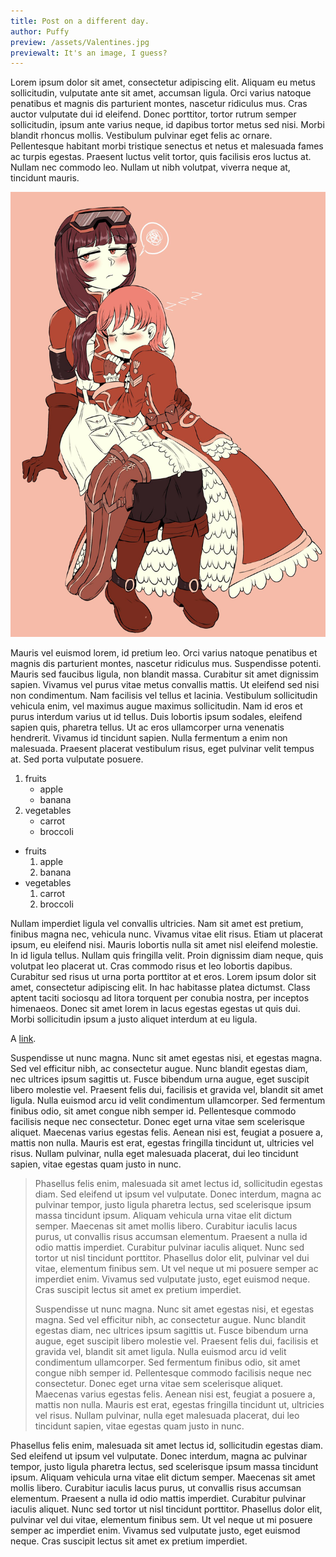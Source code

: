 ```yaml
---
title: Post on a different day.
author: Puffy
preview: /assets/Valentines.jpg
previewalt: It's an image, I guess?
---
```

Lorem ipsum dolor sit amet, consectetur adipiscing elit. Aliquam eu metus sollicitudin, vulputate ante sit amet, accumsan ligula. Orci varius natoque penatibus et magnis dis parturient montes, nascetur ridiculus mus. Cras auctor vulputate dui id eleifend. Donec porttitor, tortor rutrum semper sollicitudin, ipsum ante varius neque, id dapibus tortor metus sed nisi. Morbi blandit rhoncus mollis. Vestibulum pulvinar eget felis ac ornare. Pellentesque habitant morbi tristique senectus et netus et malesuada fames ac turpis egestas. Praesent luctus velit tortor, quis facilisis eros luctus at. Nullam nec commodo leo. Nullam ut nibh volutpat, viverra neque at, tincidunt mauris.

![Image](/assets/Valentines.jpg "Valentines Day")

Mauris vel euismod lorem, id pretium leo. Orci varius natoque penatibus et magnis dis parturient montes, nascetur ridiculus mus. Suspendisse potenti. Mauris sed faucibus ligula, non blandit massa. Curabitur sit amet dignissim sapien. Vivamus vel purus vitae metus convallis mattis. Ut eleifend sed nisi non condimentum. Nam facilisis vel tellus et lacinia. Vestibulum sollicitudin vehicula enim, vel maximus augue maximus sollicitudin. Nam id eros et purus interdum varius ut id tellus. Duis lobortis ipsum sodales, eleifend sapien quis, pharetra tellus. Ut ac eros ullamcorper urna venenatis hendrerit. Vivamus id tincidunt sapien. Nulla fermentum a enim non malesuada. Praesent placerat vestibulum risus, eget pulvinar velit tempus at. Sed porta vulputate posuere.

1. fruits
   * apple
   * banana
2. vegetables
   - carrot
   - broccoli

* fruits
   1. apple
   2. banana
* vegetables
   1. carrot
   2. broccoli

Nullam imperdiet ligula vel convallis ultricies. Nam sit amet est pretium, finibus magna nec, vehicula nunc. Vivamus vitae elit risus. Etiam ut placerat ipsum, eu eleifend nisi. Mauris lobortis nulla sit amet nisl eleifend molestie. In id ligula tellus. Nullam quis fringilla velit. Proin dignissim diam neque, quis volutpat leo placerat ut. Cras commodo risus et leo lobortis dapibus. Curabitur sed risus ut urna porta porttitor at et eros. Lorem ipsum dolor sit amet, consectetur adipiscing elit. In hac habitasse platea dictumst. Class aptent taciti sociosqu ad litora torquent per conubia nostra, per inceptos himenaeos. Donec sit amet lorem in lacus egestas egestas ut quis dui. Morbi sollicitudin ipsum a justo aliquet interdum at eu ligula.

A [link](http://example.com).

Suspendisse ut nunc magna. Nunc sit amet egestas nisi, et egestas magna. Sed vel efficitur nibh, ac consectetur augue. Nunc blandit egestas diam, nec ultrices ipsum sagittis ut. Fusce bibendum urna augue, eget suscipit libero molestie vel. Praesent felis dui, facilisis et gravida vel, blandit sit amet ligula. Nulla euismod arcu id velit condimentum ullamcorper. Sed fermentum finibus odio, sit amet congue nibh semper id. Pellentesque commodo facilisis neque nec consectetur. Donec eget urna vitae sem scelerisque aliquet. Maecenas varius egestas felis. Aenean nisi est, feugiat a posuere a, mattis non nulla. Mauris est erat, egestas fringilla tincidunt ut, ultricies vel risus. Nullam pulvinar, nulla eget malesuada placerat, dui leo tincidunt sapien, vitae egestas quam justo in nunc.

> Phasellus felis enim, malesuada sit amet lectus id, sollicitudin egestas diam. Sed eleifend ut ipsum vel vulputate. Donec interdum, magna ac pulvinar tempor, justo ligula pharetra lectus, sed scelerisque ipsum massa tincidunt ipsum. Aliquam vehicula urna vitae elit dictum semper. Maecenas sit amet mollis libero. Curabitur iaculis lacus purus, ut convallis risus accumsan elementum. Praesent a nulla id odio mattis imperdiet. Curabitur pulvinar iaculis aliquet. Nunc sed tortor ut nisl tincidunt porttitor. Phasellus dolor elit, pulvinar vel dui vitae, elementum finibus sem. Ut vel neque ut mi posuere semper ac imperdiet enim. Vivamus sed vulputate justo, eget euismod neque. Cras suscipit lectus sit amet ex pretium imperdiet.
>
> Suspendisse ut nunc magna. Nunc sit amet egestas nisi, et egestas magna. Sed vel efficitur nibh, ac consectetur augue. Nunc blandit egestas diam, nec ultrices ipsum sagittis ut. Fusce bibendum urna augue, eget suscipit libero molestie vel. Praesent felis dui, facilisis et gravida vel, blandit sit amet ligula. Nulla euismod arcu id velit condimentum ullamcorper. Sed fermentum finibus odio, sit amet congue nibh semper id. Pellentesque commodo facilisis neque nec consectetur. Donec eget urna vitae sem scelerisque aliquet. Maecenas varius egestas felis. Aenean nisi est, feugiat a posuere a, mattis non nulla. Mauris est erat, egestas fringilla tincidunt ut, ultricies vel risus. Nullam pulvinar, nulla eget malesuada placerat, dui leo tincidunt sapien, vitae egestas quam justo in nunc.

Phasellus felis enim, malesuada sit amet lectus id, sollicitudin egestas diam. Sed eleifend ut ipsum vel vulputate. Donec interdum, magna ac pulvinar tempor, justo ligula pharetra lectus, sed scelerisque ipsum massa tincidunt ipsum. Aliquam vehicula urna vitae elit dictum semper. Maecenas sit amet mollis libero. Curabitur iaculis lacus purus, ut convallis risus accumsan elementum. Praesent a nulla id odio mattis imperdiet. Curabitur pulvinar iaculis aliquet. Nunc sed tortor ut nisl tincidunt porttitor. Phasellus dolor elit, pulvinar vel dui vitae, elementum finibus sem. Ut vel neque ut mi posuere semper ac imperdiet enim. Vivamus sed vulputate justo, eget euismod neque. Cras suscipit lectus sit amet ex pretium imperdiet. 
